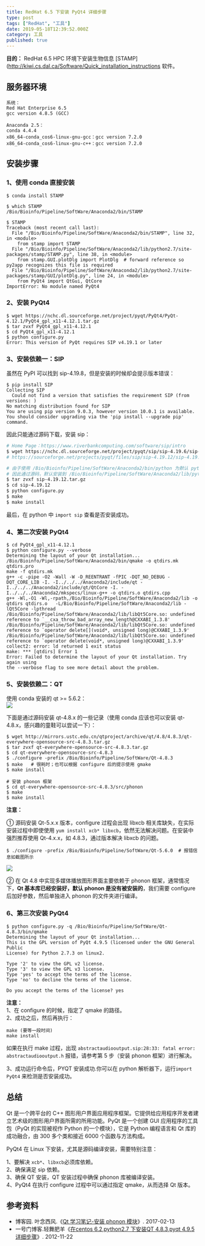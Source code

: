 ```yaml
---
title: RedHat 6.5 下安装 PyQt4 详细步骤
type: post
tags: ["RedHat", "工具"]
date: 2019-05-18T12:39:52.000Z
category: 工具
published: true
---
```


**目的：** RedHat 6.5 HPC 环境下安装生物信息 [STAMP](http://kiwi.cs.dal.ca/Software/Quick_installation_instructions 软件。


<a name="52307b95"></a>
## 服务器环境

```
系统：
Red Hat Enterprise 6.5
gcc version 4.8.5 (GCC)

Anaconda 2.5：
conda 4.4.4
x86_64-conda_cos6-linux-gnu-gcc：gcc version 7.2.0 
x86_64-conda_cos6-linux-gnu-c++：gcc version 7.2.0
```



<a name="699fb63f"></a>
## 安装步骤

<a name="89d897cf"></a>
### 1、使用 conda 直接安装

```
$ conda install STAMP

$ which STAMP
/Bio/Bioinfo/Pipeline/SoftWare/Anaconda2/bin/STAMP

$ STAMP
Traceback (most recent call last):
  File "/Bio/Bioinfo/Pipeline/SoftWare/Anaconda2/bin/STAMP", line 32, in <module>
    from stamp import STAMP
  File "/Bio/Bioinfo/Pipeline/SoftWare/Anaconda2/lib/python2.7/site-packages/stamp/STAMP.py", line 38, in <module>
    from stamp.GUI.plotDlg import PlotDlg  # forward reference so py2app recognizes this file is required
  File "/Bio/Bioinfo/Pipeline/SoftWare/Anaconda2/lib/python2.7/site-packages/stamp/GUI/plotDlg.py", line 24, in <module>
    from PyQt4 import QtGui, QtCore
ImportError: No module named PyQt4
```

<a name="cbfd9959"></a>
### 2、安装 PyQt4

```
$ wget https://nchc.dl.sourceforge.net/project/pyqt/PyQt4/PyQt-4.12.1/PyQt4_gpl_x11-4.12.1.tar.gz
$ tar zvxf PyQt4_gpl_x11-4.12.1
$ cd PyQt4_gpl_x11-4.12.1
$ python configure.py
Error: This version of PyQt requires SIP v4.19.1 or later
```

<a name="7ee03f23"></a>
### 3、安装依赖一：SIP

虽然在 PyPI 可以找到 sip-4.19.8，但是安装的时候却会提示版本错误：
```
$ pip install SIP
Collecting SIP
  Could not find a version that satisfies the requirement SIP (from versions: )
No matching distribution found for SIP
You are using pip version 9.0.3, however version 10.0.1 is available.
You should consider upgrading via the 'pip install --upgrade pip' command.
```

因此只能通过源码下载，安装 sip：
```bash
# Home Page：https://www.riverbankcomputing.com/software/sip/intro
$ wget https://nchc.dl.sourceforge.net/project/pyqt/sip/sip-4.19.6/sip-4.19.6.tar.gz
# https://sourceforge.net/projects/pyqt/files/sip/sip-4.19.12/sip-4.19.12.tar.gz

# 由于使用 /Bio/Bioinfo/Pipeline/SoftWare/Anaconda2/bin/python 为默认 python 
# 因此通过源码，默认安装到 /Bio/Bioinfo/Pipeline/SoftWare/Anaconda2/lib/python2.7/site-packages 
$ tar zvxf sip-4.19.12.tar.gz
$ cd sip-4.19.12
$ python configure.py
$ make 
$ make install
```

最后，在 python 中 `import sip` 查看是否安装成功。

<a name="44f240e0"></a>
### 4、第二次安装 PyQt4

```
$ cd PyQt4_gpl_x11-4.12.1
$ python configure.py --verbose
Determining the layout of your Qt installation...
/Bio/Bioinfo/Pipeline/SoftWare/Anaconda2/bin/qmake -o qtdirs.mk qtdirs.pro
make -f qtdirs.mk
g++ -c -pipe -O2 -Wall -W -D_REENTRANT -fPIC -DQT_NO_DEBUG -DQT_CORE_LIB -I. -I../../../Anaconda2/include/qt -I../../../Anaconda2/include/qt/QtCore -I. -I../../../Anaconda2/mkspecs/linux-g++ -o qtdirs.o qtdirs.cpp
g++ -Wl,-O1 -Wl,-rpath,/Bio/Bioinfo/Pipeline/SoftWare/Anaconda2/lib -o qtdirs qtdirs.o   -L/Bio/Bioinfo/Pipeline/SoftWare/Anaconda2/lib -lQt5Core -lpthread 
/Bio/Bioinfo/Pipeline/SoftWare/Anaconda2/lib/libQt5Core.so: undefined reference to `__cxa_throw_bad_array_new_length@CXXABI_1.3.8'
/Bio/Bioinfo/Pipeline/SoftWare/Anaconda2/lib/libQt5Core.so: undefined reference to `operator delete[](void*, unsigned long)@CXXABI_1.3.9'
/Bio/Bioinfo/Pipeline/SoftWare/Anaconda2/lib/libQt5Core.so: undefined reference to `operator delete(void*, unsigned long)@CXXABI_1.3.9'
collect2: error: ld returned 1 exit status
make: *** [qtdirs] Error 1
Error: Failed to determine the layout of your Qt installation. Try again using
the --verbose flag to see more detail about the problem.
```

<a name="d4afacf7"></a>
### 5、安装依赖二：QT

使用 conda 安装的 qt >= 5.6.2：<br />![](https://qiniu.bioinit.com/yuque/0/2019/png/126032/1558183262081-192b5c4b-7fb9-4dcd-b09d-d4ac540baaae.png#align=left&display=inline&height=330&originHeight=330&originWidth=674&size=0&status=done&width=674)

下面是通过源码安装 qt-4.8.x 的一些记录（使用 conda 应该也可以安装 qt-4.8.x，感兴趣的童鞋可以尝试一下）：
```
$ wget http://mirrors.ustc.edu.cn/qtproject/archive/qt/4.8/4.8.3/qt-everywhere-opensource-src-4.8.3.tar.gz
$ tar zvxf qt-everywhere-opensource-src-4.8.3.tar.gz
$ cd qt-everywhere-opensource-src-4.8.3
$ ./configure -prefix /Bio/Bioinfo/Pipeline/SoftWare/Qt-4.8.3
$ make   # 很耗时；也可以根据 configure 后的提示使用 gmake
$ make install 

# 安装 phonon 框架
$ cd qt-everywhere-opensource-src-4.8.3/src/phonon 
$ make 
$ make install
```

**注意：**

① 源码安装 Qt-5.x.x 版本，configure 过程会出现 libxcb 相关库缺失，在实际安装过程中即使使用 `yum install xcb* libxcb`，依然无法解决问题。在安装中强烈推荐使用 Qt-4.x.x，如 4.8.3，通过版本解决 libxcb 的问题。

```
$ ./configure -prefix /Bio/Bioinfo/Pipeline/SoftWare/Qt-5.6.0  # 报错信息如截图所示
```

![](https://qiniu.bioinit.com/yuque/0/2019/png/126032/1558183296812-95892055-664d-4341-acdb-4824492b96a3.png#align=left&display=inline&height=377&originHeight=377&originWidth=802&size=0&status=done&width=802)

② 在 Qt 4.8 中实现多媒体播放图形界面主要依赖于 phonon 框架，通常情况下，**Qt 基本库已经安装好，默认 phonon 是没有被安装的**，我们需要 configure 后加好参数，然后单独进入 phonon 的文件夹进行编译。


<a name="d479cf8f"></a>
### 6、第三次安装 PyQt4

```
$ python configure.py -q /Bio/Bioinfo/Pipeline/SoftWare/Qt-4.8.3/bin/qmake
Determining the layout of your Qt installation...
This is the GPL version of PyQt 4.9.5 (licensed under the GNU General Public
License) for Python 2.7.3 on linux2.

Type '2' to view the GPL v2 license.
Type '3' to view the GPL v3 license.
Type 'yes' to accept the terms of the license.
Type 'no' to decline the terms of the license.

Do you accept the terms of the license? yes
```

**注意：**<br />1、在 configure 的时候，指定了 qmake 的路径。<br />2、成功之后，然后再执行：

```
make (要等一段时间)
make install
```

如果在执行 make 过程，出现 `abstractaudiooutput.sip:28:33: fatal error: abstractaudiooutput.h` 报错，请参考第 5 步（安装 phonon 框架）进行解决。

3、成功运行命令后，PYQT 安装成功.你可以在 python 解析器下，运行`import PyQt4` 来检测是否安装成功。

<a name="25f9c7fa"></a>
## 总结

Qt 是一个跨平台的 C++ 图形用户界面应用程序框架。它提供给应用程序开发者建立艺术级的图形用户界面所需的所用功能。PyQt 是一个创建 GUI 应用程序的工具包（PyQt 的实现被视作 Python 的一个模块），它是 Python 编程语言和 Qt 库的成功融合，由 300 多个类和接近 6000 个函数与方法构成。

PyQt4 在 Linux 下安装，尤其是源码编译安装，需要特别注意：

1、要解决 `xcb*`、`libxcb`必须库依赖。<br />2、确保满足 sip 依赖。<br />3、确保 QT 安装，QT 安装过程中确保 phonon 库被编译安装。<br />4、PyQt4 在执行 configure 过程中可以通过指定 qmake，从而选择 Qt 版本。

<a name="35808e79"></a>
## 参考资料

- 博客园. 叶念西风.《[Qt 学习笔记-安装 phonon 模块](http://www.cnblogs.com/ynxf/p/6394801.html)》. 2017-02-13
- 一号门博客.轻舞肥羊《[在centos 6.2,python2.7 下安装QT 4.8.3,pyqt 4.9.5 详细步骤](http://yihaomen.com/article/linux/313.htm)》. 2012-11-22

